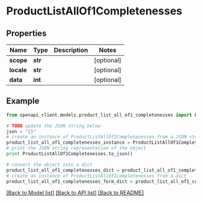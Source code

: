 # ProductListAllOf1Completenesses


## Properties
Name | Type | Description | Notes
------------ | ------------- | ------------- | -------------
**scope** | **str** |  | [optional] 
**locale** | **str** |  | [optional] 
**data** | **int** |  | [optional] 

## Example

```python
from openapi_client.models.product_list_all_of1_completenesses import ProductListAllOf1Completenesses

# TODO update the JSON string below
json = "{}"
# create an instance of ProductListAllOf1Completenesses from a JSON string
product_list_all_of1_completenesses_instance = ProductListAllOf1Completenesses.from_json(json)
# print the JSON string representation of the object
print ProductListAllOf1Completenesses.to_json()

# convert the object into a dict
product_list_all_of1_completenesses_dict = product_list_all_of1_completenesses_instance.to_dict()
# create an instance of ProductListAllOf1Completenesses from a dict
product_list_all_of1_completenesses_form_dict = product_list_all_of1_completenesses.from_dict(product_list_all_of1_completenesses_dict)
```
[[Back to Model list]](../README.md#documentation-for-models) [[Back to API list]](../README.md#documentation-for-api-endpoints) [[Back to README]](../README.md)


